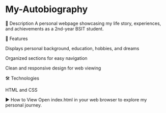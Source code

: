 # My-Autobiography
📌 Description
A personal webpage showcasing my life story, experiences, and achievements as a 2nd-year BSIT student.

🚀 Features

Displays personal background, education, hobbies, and dreams

Organized sections for easy navigation

Clean and responsive design for web viewing

🛠️ Technologies

HTML and CSS

▶️ How to View
Open index.html in your web browser to explore my personal journey.
